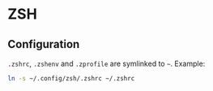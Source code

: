 # ZSH

## Configuration

`.zshrc`, `.zshenv` and `.zprofile` are symlinked to `~`. Example:
```bash
ln -s ~/.config/zsh/.zshrc ~/.zshrc
```


